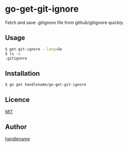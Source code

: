 # go-get-git-ignore

Fetch and save .gitignore file from github/gitignore quickly.

## Usage

```sh
$ get-git-ignore --lang=Go
$ ls -a
.gitignore
```

## Installation

```sh
$ go get handlename/go-get-git-ignore
```

## Licence

[MIT](https://github.com/tcnksm/tool/blob/master/LICENCE)

## Author

[handlename](https://github.com/handlename)
